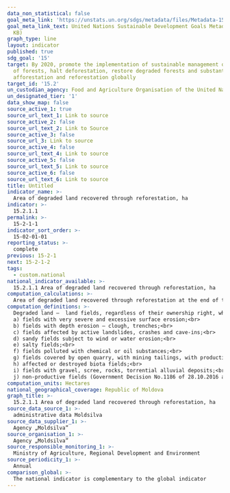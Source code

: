 ```yaml
---
data_non_statistical: false
goal_meta_link: 'https://unstats.un.org/sdgs/metadata/files/Metadata-15-02-01.pdf '
goal_meta_link_text: United Nations Sustainable Development Goals Metadata (PDF 756
  KB)
graph_type: line
layout: indicator
published: true
sdg_goal: '15'
target: By 2020, promote the implementation of sustainable management of all types
  of forests, halt deforestation, restore degraded forests and substantially increase
  afforestation and reforestation globally
target_id: '15.2'
un_custodian_agency: Food and Agriculture Organisation of the United Nations (FAO)
un_designated_tier: '1'
data_show_map: false
source_active_1: true
source_url_text_1: Link to source
source_active_2: false
source_url_text_2: Link to Source
source_active_3: false
source_url_3: Link to source
source_active_4: false
source_url_text_4: Link to source
source_active_5: false
source_url_text_5: Link to source
source_active_6: false
source_url_text_6: Link to source
title: Untitled
indicator_name: >-
  Area of degraded land recovered through reforestation, ha
indicator: >-
  15.2.1.1
permalink: >-
  15-2-1-1
indicator_sort_order: >-
  15-02-01-01
reporting_status: >-
  complete
previous: 15-2-1
next: 15-2-1-2
tags:
  - custom.national
national_indicator_available: >-
  15.2.1.1 Area of degraded land recovered through reforestation, ha
computation_calculations: >-
  Area of degraded land recovered through reforestation at the end of the reporting year, ha
computation_definitions: >-
  Degraded land –  land fields, regardless of their ownership right, which through erosion, pollution or destructive actions of some anthropogenic factors, have lost for good their agricultural production capacity, but which may be improved by reforestation and works for ecosystems' recovery, for the purpose of protecting the soil, recovering the hydrological balance and improving the environmental conditions. The degraded areas may be part within the land cadastre of the following categories: agricultural fields, other fields (clough, landslides, etc.), water, etc. The degraded land includes:<br> 
  a) fields with very severe and excessive surface erosion;<br> 
  b) fields with depth erosion – clough, trenches;<br> 
  c) fields affected by active landslides, crashes and cave-ins;<br> 
  d) sandy fields subject to wind or water erosion;<br> 
  e) salty fields;<br> 
  f) fields polluted with chemical or oil substances;<br> 
  g) fields covered by open quarry, with mining tailings, with production waste or domestic waste, etc.;<br> 
  h) affected or destroyed biota fields;<br> 
  i) fields with gravel, scree, rocks, torrential alluvial deposits;<br> 
  j) non-productive fields (Government Decision No.1186 of 28.10.2016 approving the Regulation on performing reforestation works on degraded fields under public property of administrative-territorial units and degraded fields under private property).
computation_units: Hectares
national_geographical_coverage: Republic of Moldova
graph_title: >-
  15.2.1.1 Area of degraded land recovered through reforestation, ha
source_data_source_1: >-
  administrative data Moldsilva
source_data_supplier_1: >-
  Agency „Moldsilva”
source_organisation_1: >-
  Agency „Moldsilva”
source_responsible_monitoring_1: >-
  Ministry of Agriculture, Regional Development and Environment
source_periodicity_1: >-
  Annual
comparison_global: >-
  The national indicator is complementary to the global indicator
---
```

